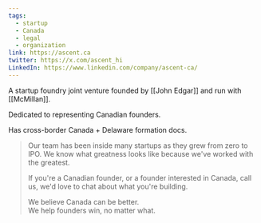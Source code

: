 ```yaml
---
tags:
  - startup
  - Canada
  - legal
  - organization
link: https://ascent.ca
twitter: https://x.com/ascent_hi
LinkedIn: https://www.linkedin.com/company/ascent-ca/
---
```

A startup foundry joint venture founded by [[John Edgar]] and run with [[McMillan]].

Dedicated to representing Canadian founders.

Has cross-border Canada + Delaware formation docs.

> Our team has been inside many startups as they grew from zero to IPO. We know what greatness looks like because we've worked with the greatest.  
> 
> If you're a Canadian founder, or a founder interested in Canada, call us, we'd love to chat about what you're building.
> 
> We believe Canada can be better.  
> We help founders win, no matter what.

